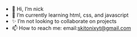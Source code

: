 - 👋 Hi, I’m nick
- 🌱 I’m currently learning html, css, and javascript
- ✨ I’m not looking to collaborate on projects
- 📫 How to reach me: email:skitonixyt@gmail.com

<!---
skitonix/skitonix is a ✨ special ✨ repository because its `README.md` (this file) appears on your GitHub profile.
You can click the Preview link to take a look at your changes.
--->
